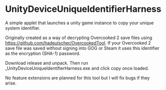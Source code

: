 # UnityDeviceUniqueIdentifierHarness

A simple applet that launches a unity game instance to copy your unique system identifier. 

Originally created as a way of decrypting Overcooked 2 save files using https://github.com/hadeutscher/OvercookedTool.
If your Overcooked 2 save file was saved without signing into GOG or Steam it uses this identifier as the encryption (SHA-1) password.

Download release and unpack. Then run \_UnityDeviceUniqueIdentifierHarness.exe and click copy once loaded.

No feature extensions are planned for this tool but I will fix bugs if they arise.

